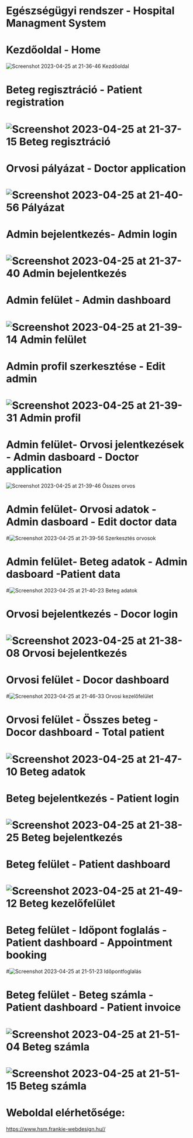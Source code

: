 # Egészségügyi rendszer - Hospital Managment System
# Kezdőoldal - Home
![Screenshot 2023-04-25 at 21-36-46 Kezdőoldal](https://user-images.githubusercontent.com/46969034/234511406-f8cc8d14-beff-4af3-b61f-82df23a698f1.png)
# Beteg regisztráció - Patient registration
# ![Screenshot 2023-04-25 at 21-37-15 Beteg regisztráció](https://user-images.githubusercontent.com/46969034/234516923-1ecb697c-5d69-4085-86d4-88133f08742b.png)
# Orvosi pályázat - Doctor application
# ![Screenshot 2023-04-25 at 21-40-56 Pályázat](https://user-images.githubusercontent.com/46969034/234517902-e5a9ac9a-3470-4de9-83b0-23bece271b83.png)
# Admin bejelentkezés- Admin login
# ![Screenshot 2023-04-25 at 21-37-40 Admin bejelentkezés](https://user-images.githubusercontent.com/46969034/234514425-ae11de40-3290-4cbd-b689-349d18e1ce05.png)
# Admin felület - Admin dashboard
# ![Screenshot 2023-04-25 at 21-39-14 Admin felület](https://user-images.githubusercontent.com/46969034/234515201-d8aa5a46-b08e-409f-abae-ed00261936bf.png)
# Admin profil szerkesztése - Edit admin
# ![Screenshot 2023-04-25 at 21-39-31 Admin profil](https://user-images.githubusercontent.com/46969034/234520305-35365dab-54c8-47a3-8cfd-bf1661abdaf1.png)
# Admin felület- Orvosi jelentkezések - Admin dasboard - Doctor application
![Screenshot 2023-04-25 at 21-39-46 Összes orvos](https://user-images.githubusercontent.com/46969034/234523524-2ca4bc16-df1a-4f67-a768-22bf6b7533d9.png)
# Admin felület- Orvosi adatok - Admin dasboard - Edit doctor data
#![Screenshot 2023-04-25 at 21-39-56 Szerkesztés orvosok](https://user-images.githubusercontent.com/46969034/234523804-b3c3bf29-9399-4e7e-b41f-2b90bea0911c.png)
# Admin felület- Beteg adatok - Admin dasboard -Patient data
#![Screenshot 2023-04-25 at 21-40-23 Beteg adatok](https://user-images.githubusercontent.com/46969034/234526461-0cf20454-bb2a-4f36-b474-b71714f70656.png)
# Orvosi bejelentkezés - Docor login
# ![Screenshot 2023-04-25 at 21-38-08 Orvosi bejelentkezés](https://user-images.githubusercontent.com/46969034/234527694-b29c7b70-f878-4196-893f-6df8b1ab6206.png)
# Orvosi felület - Docor dashboard
#![Screenshot 2023-04-25 at 21-46-33 Orvosi kezelőfelület](https://user-images.githubusercontent.com/46969034/234527864-0bfa6007-8811-43de-9389-e2110477fdca.png)
# Orvosi felület - Összes beteg - Docor dashboard - Total patient
# ![Screenshot 2023-04-25 at 21-47-10 Beteg adatok](https://user-images.githubusercontent.com/46969034/234528632-79bbbcdf-c000-422c-b7fe-6e9c2304d548.png)
# Beteg bejelentkezés - Patient login 
# ![Screenshot 2023-04-25 at 21-38-25 Beteg bejelentkezés](https://user-images.githubusercontent.com/46969034/234528918-fb7b2d8a-5fed-4128-b97e-36700b57b23a.png)
# Beteg felület - Patient dashboard
# ![Screenshot 2023-04-25 at 21-49-12 Beteg kezelőfelület](https://user-images.githubusercontent.com/46969034/234529136-181e1031-a9e9-49af-a93a-ea69e132b3e0.png)
# Beteg felület - Időpont foglalás - Patient dashboard - Appointment booking
#![Screenshot 2023-04-25 at 21-51-23 Időpontfoglalás](https://user-images.githubusercontent.com/46969034/234529424-624567ef-99d4-480a-820b-f48ec1eaeabb.png)
# Beteg felület - Beteg számla - Patient dashboard - Patient invoice
# ![Screenshot 2023-04-25 at 21-51-04 Beteg számla](https://user-images.githubusercontent.com/46969034/234529715-c9a7b4cd-0466-41bb-925a-2fed230e9bf8.png)
# ![Screenshot 2023-04-25 at 21-51-15 Beteg számla](https://user-images.githubusercontent.com/46969034/234529856-db69a20b-04ee-460d-b6b3-f32f9f74c5f3.png)

# Weboldal elérhetősége:
https://www.hsm.frankie-webdesign.hu//
